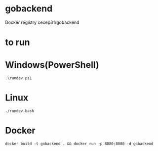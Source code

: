 # gobackend

Docker registry cecep31/gobackend

# to run

# **Windows(PowerShell)**

    .\rundev.ps1

# **Linux**

    ./rundev.bash

# **Docker**

    docker build -t gobackend . && docker run -p 8080:8080 -d gobackend
